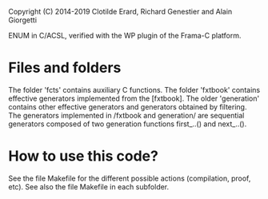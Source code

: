 Copyright (C) 2014-2019 Clotilde Erard, Richard Genestier and Alain Giorgetti

ENUM in C/ACSL, verified with the WP plugin of the Frama-C platform.

Files and folders
=================

The folder 'fcts' contains auxiliary C functions. The folder 'fxtbook' 
contains effective generators implemented from the [fxtbook]. The  older 
'generation' contains other effective generators and generators obtained by 
filtering. The generators implemented in /fxtbook and generation/ are 
sequential generators composed of two generation functions first_..() and 
next_..().

How to use this code?
=====================

See the file Makefile for the different possible actions (compilation, 
proof, etc). See also the file Makefile in each subfolder.
